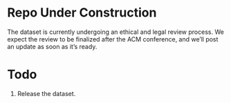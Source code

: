# Repo Under Construction

The dataset is currently undergoing an ethical and legal review process. We expect the review to be finalized after the ACM conference, and we’ll post an update as soon as it’s ready.

# Todo
1. Release the dataset.
